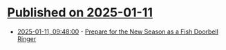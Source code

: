 # [Published on 2025-01-11](index.md)

* [2025-01-11, 09:48:00](https://soylentnews.org/article.pl?sid=25/01/10/1528246&from=rss) - [Prepare for the New Season as a Fish Doorbell Ringer](https://soylentnews.org/article.pl?sid=25/01/10/1528246&from=rss)
